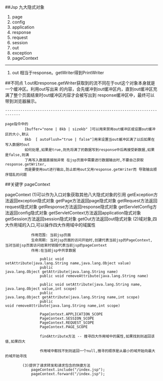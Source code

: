 ##Jsp 九大隐式对象



1. page
2. config
3. application
4. response
5. request
6. session
7. out
8. exception
9. pageContext


--------------------

1) out 
    相当于response。getWriter得到PrintWriter
    
##不同点
    1.out和response.getWriter获取到的流不同在于out这个对象本身就是一个缓冲区。利用out写出来
    的内容，会先缓冲到out缓冲区内，直到out缓冲区充满了整个页面结束时out缓冲区内容才会被写出到
    response缓冲区中，最终可以带到浏览器展示。
    
    -----------------------------------------------------------------------------
    
    page指令中的
             [buffer="none | 8kb | sizekb" ]可以用来禁用out缓冲区或设置out缓冲区的大小,默认
             8kb  [ autoFlush="true | false"]用来设置当out缓冲区满了以后如果在写入数据时out
             如何处理,如果是true,则先将满了的数据写到response中后再接受新数据,如果是false,则满
             了再写入数据直接抛异常 在jsp页面中需要进行数据输出时,不要自己获取response.getWriter,             
             而是要使用out进行输出,防止即用out又用response.getWriter而 导致输出顺序错乱的问题
    



##关键字 pageContext

pageContext
            (1)可以作为入口对象获取其他八大隐式对象的引用
                getException方法返回exception隐式对象 
                getPage方法返回page隐式对象
                getRequest方法返回request隐式对象 
                getResponse方法返回response隐式对象 
                getServletConfig方法返回config隐式对象
                getServletContext方法返回application隐式对象
                getSession方法返回session隐式对象 
                getOut方法返回out隐式对象
            (2)域对象,四大作用域的入口,可以操作四大作用域中的域属性
                
                作用范围: 当前jsp页面
                生命周期: 当对jsp页面的访问开始时,创建代表当前jsp的PageContext,                当对当前jsp页面访问结束时销毁代表当前jsp的pageContext
                作用:在当前jsp中共享数据
                
                    public void setAttribute(java.lang.String name,java.lang.Object value)
                    public java.lang.Object getAttribute(java.lang.String name)
                    public void removeAttribute(java.lang.String name)

                    public void setAttribute(java.lang.String name, java.lang.Object value,int scope)
                    public java.lang.Object getAttribute(java.lang.String name,int scope)
                    public void removeAttribute(java.lang.String name,int scope)
                    
                    PageContext.APPLICATION_SCOPE
                    PageContext.SESSION_SCOPE
                    PageContext.REQUEST_SCOPE
                    PageContext.PAGE_SCOPE 

                    findAttribute方法 -- 搜寻四大作用域中的属性,如果找到则返回该值,如果四大
                   
                    作用域中都找不到则返回一个null,搜寻的顺序是从最小的域开始向最大的域开始寻找
                    
            (3)提供了请求转发和请求包含的快捷方法
                pageContext.include("/index.jsp");
  		        pageContext.forward("/index.jsp");
    






















